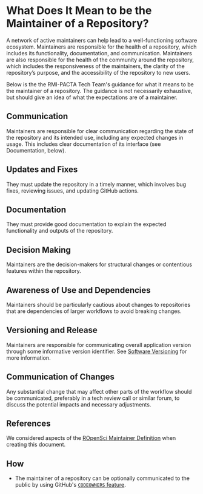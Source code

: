# What Does It Mean to be the Maintainer of a Repository?

A network of active maintainers can help lead to a well-functioning software ecosystem. Maintainers are responsible for the health of a repository, which includes its functionality, documentation, and communication. Maintainers are also responsible for the health of the community around the repository, which includes the responsiveness of the maintainers, the clarity of the repository’s purpose, and the accessibility of the repository to new users.

Below is the the RMI-PACTA Tech Team's guidance for what it means to be the maintainer of a repository. The guidance is not necessarily exhaustive, but should give an idea of what the expectations are of a maintainer.

## Communication

Maintainers are responsible for clear communication regarding the state of the repository and its intended use, including any expected changes in usage. This includes clear documentation of its interface (see Documentation, below).

## Updates and Fixes

They must update the repository in a timely manner, which involves bug fixes, reviewing issues, and updating GitHub actions.

## Documentation

They must provide good documentation to explain the expected functionality and outputs of the repository.

## Decision Making

Maintainers are the decision-makers for structural changes or contentious features within the repository.

## Awareness of Use and Dependencies

Maintainers should be particularly cautious about changes to repositories that are dependencies of larger workflows to avoid breaking changes.

## Versioning and Release

Maintainers are responsible for communicating overall application version through some informative version identifier. See [Software Versioning](version.md) for more information.

## Communication of Changes

Any substantial change that may affect other parts of the workflow should be communicated, preferably in a tech review call or similar forum, to discuss the potential impacts and necessary adjustments.

## References

We considered aspects of the [ROpenSci Maintainer Definition](https://ropensci.org/blog/2023/02/07/what-does-it-mean-to-maintain-a-package/) when creating this document. 

## How

- The maintainer of a repository can be optionally communicated to the public by using GitHub's [`CODEOWNERS` feature](https://docs.github.com/en/repositories/managing-your-repositorys-settings-and-features/customizing-your-repository/about-code-owners).
